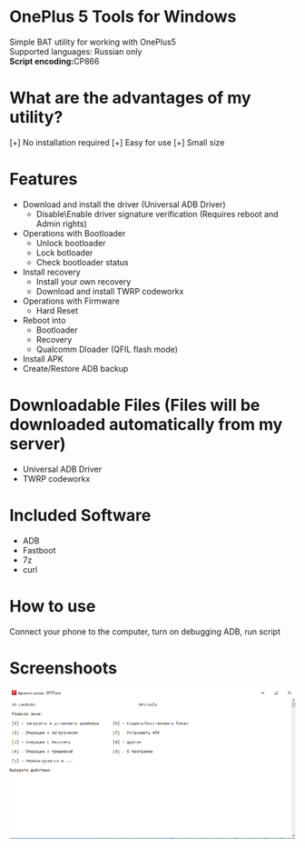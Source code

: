 # OnePlus 5 Tools for Windows

Simple BAT utility for working with OnePlus5
<br>Supported languages: Russian only
<br>
<b>Script encoding:</b>СP866 
# What are the advantages of my utility?
[+] No installation required
[+] Easy for use
[+] Small size
# Features
* Download and install the driver (Universal ADB Driver)
  * Disable\Enable driver signature verification (Requires reboot and Admin rights)
* Operations with Bootloader
  * Unlock bootloader
  * Lock botloader
  * Check bootloader status
* Install recovery
  * Install your own recovery
  * Download and install TWRP codeworkx
* Operations with Firmware
  * Hard Reset
* Reboot into
  * Bootloader
  * Recovery
  * Qualcomm Dloader (QFIL flash mode)
* Install APK
* Create/Restore ADB backup
# Downloadable Files (Files will be downloaded automatically from my server)
* Universal ADB Driver
* TWRP codeworkx
# Included Software
* ADB
* Fastboot
* 7z
* curl
# How to use
Connect your phone to the computer, turn on debugging ADB, run script
# Screenshoots
<img src="https://raw.githubusercontent.com/drleo6565/oneplus_tools/master/screenshot.PNG" alt="image" border="0"></img>
